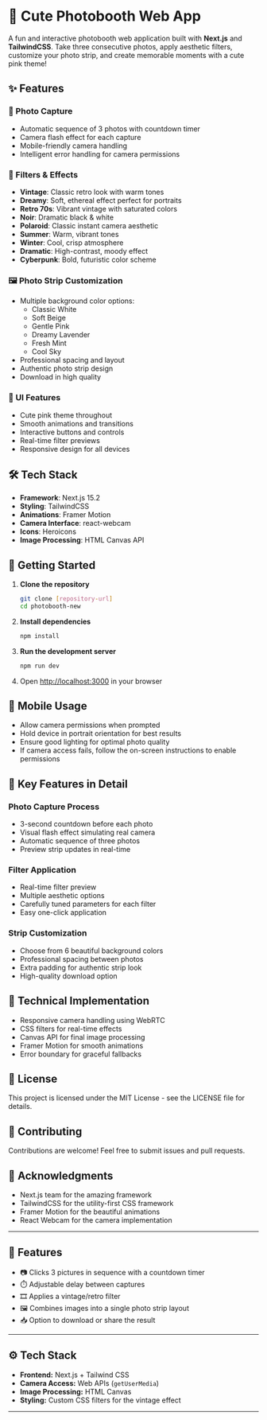 # 🎀 Cute Photobooth Web App

A fun and interactive photobooth web application built with **Next.js** and **TailwindCSS**. Take three consecutive photos, apply aesthetic filters, customize your photo strip, and create memorable moments with a cute pink theme!

## ✨ Features

### 📸 Photo Capture
- Automatic sequence of 3 photos with countdown timer
- Camera flash effect for each capture
- Mobile-friendly camera handling
- Intelligent error handling for camera permissions

### 🎨 Filters & Effects
- **Vintage**: Classic retro look with warm tones
- **Dreamy**: Soft, ethereal effect perfect for portraits
- **Retro 70s**: Vibrant vintage with saturated colors
- **Noir**: Dramatic black & white
- **Polaroid**: Classic instant camera aesthetic
- **Summer**: Warm, vibrant tones
- **Winter**: Cool, crisp atmosphere
- **Dramatic**: High-contrast, moody effect
- **Cyberpunk**: Bold, futuristic color scheme

### 🖼️ Photo Strip Customization
- Multiple background color options:
  - Classic White
  - Soft Beige
  - Gentle Pink
  - Dreamy Lavender
  - Fresh Mint
  - Cool Sky
- Professional spacing and layout
- Authentic photo strip design
- Download in high quality

### 💫 UI Features
- Cute pink theme throughout
- Smooth animations and transitions
- Interactive buttons and controls
- Real-time filter previews
- Responsive design for all devices

## 🛠️ Tech Stack

- **Framework**: Next.js 15.2
- **Styling**: TailwindCSS
- **Animations**: Framer Motion
- **Camera Interface**: react-webcam
- **Icons**: Heroicons
- **Image Processing**: HTML Canvas API

## 🚀 Getting Started

1. **Clone the repository**
   ```bash
   git clone [repository-url]
   cd photobooth-new
   ```

2. **Install dependencies**
   ```bash
   npm install
   ```

3. **Run the development server**
   ```bash
   npm run dev
   ```

4. Open [http://localhost:3000](http://localhost:3000) in your browser

## 📱 Mobile Usage

- Allow camera permissions when prompted
- Hold device in portrait orientation for best results
- Ensure good lighting for optimal photo quality
- If camera access fails, follow the on-screen instructions to enable permissions

## 🎯 Key Features in Detail

### Photo Capture Process
- 3-second countdown before each photo
- Visual flash effect simulating real camera
- Automatic sequence of three photos
- Preview strip updates in real-time

### Filter Application
- Real-time filter preview
- Multiple aesthetic options
- Carefully tuned parameters for each filter
- Easy one-click application

### Strip Customization
- Choose from 6 beautiful background colors
- Professional spacing between photos
- Extra padding for authentic strip look
- High-quality download option

## 🔧 Technical Implementation

- Responsive camera handling using WebRTC
- CSS filters for real-time effects
- Canvas API for final image processing
- Framer Motion for smooth animations
- Error boundary for graceful fallbacks

## 📝 License

This project is licensed under the MIT License - see the LICENSE file for details.

## 🤝 Contributing

Contributions are welcome! Feel free to submit issues and pull requests.

## 🙏 Acknowledgments

- Next.js team for the amazing framework
- TailwindCSS for the utility-first CSS framework
- Framer Motion for the beautiful animations
- React Webcam for the camera implementation

---

## 🌟 Features

- 📷 Clicks 3 pictures in sequence with a countdown timer  
- ⏱️ Adjustable delay between captures  
- 🎞️ Applies a vintage/retro filter  
- 🖼️ Combines images into a single photo strip layout  
- 📥 Option to download or share the result

---

## ⚙️ Tech Stack

- **Frontend:** Next.js + Tailwind CSS  
- **Camera Access:** Web APIs (`getUserMedia`)  
- **Image Processing:** HTML Canvas  
- **Styling:** Custom CSS filters for the vintage effect

---

